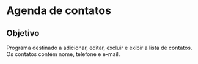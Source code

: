 # Agenda de contatos

## Objetivo
Programa destinado a adicionar, editar, excluir e exibir a lista de contatos. Os contatos contém nome, telefone e e-mail.
